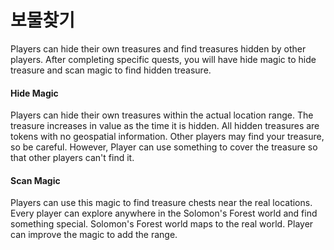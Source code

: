 # 보물찾기

Players can hide their own treasures and find treasures hidden by other players. After completing specific quests, you will have hide magic to hide treasure and scan magic to find hidden treasure.

#### Hide Magic

Players can hide their own treasures within the actual location range. The treasure increases in value as the time it is hidden. All hidden treasures are tokens with no geospatial information. Other players may find your treasure, so be careful. However, Player can use something to cover the treasure so that other players can't find it.

#### Scan Magic

Players can use this magic to find treasure chests near the real locations. Every player can explore anywhere in the Solomon's Forest world and find something special. Solomon's Forest world maps to the real world. Player can improve the magic to add the range.
